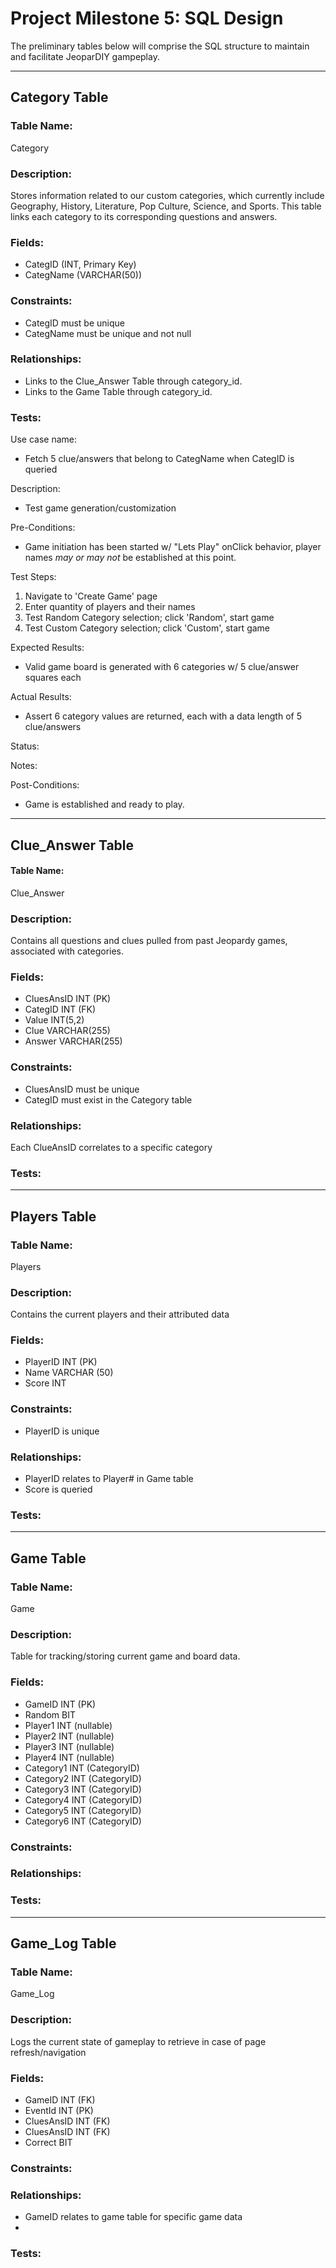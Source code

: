 # Project Milestone 5: SQL Design
The preliminary tables below will comprise the SQL structure to maintain and facilitate JeoparDIY gampeplay.

***
## Category Table
### Table Name: 
Category

### Description: 
Stores information related to our custom categories, which currently include Geography, History, Literature, Pop Culture, Science, and Sports. This table links each category to its corresponding questions and answers.

### Fields:
- CategID (INT, Primary Key)
- CategName (VARCHAR(50))

### Constraints:
- CategID must be unique
- CategName must be unique and not null

### Relationships:
- Links to the Clue_Answer Table through category_id.
- Links to the Game Table through category_id.

### Tests:
Use case name:
- Fetch 5 clue/answers that belong to CategName when CategID is queried

Description:
- Test game generation/customization

Pre-Conditions:
- Game initiation has been started w/ "Lets Play" onClick behavior, player names *may or may not* be established at this point.

Test Steps:
1) Navigate to 'Create Game' page
2) Enter quantity of players and their names
3) Test Random Category selection; click 'Random', start game
4) Test Custom Category selection; click 'Custom', start game

Expected Results:
- Valid game board is generated with 6 categories w/ 5 clue/answer squares each

Actual Results:
- Assert 6 category values are returned, each with a data length of 5 clue/answers

Status:

Notes:

Post-Conditions:
- Game is established and ready to play.

***
## Clue_Answer Table
#### Table Name:
Clue_Answer

### Description:
Contains all questions and clues pulled from past Jeopardy games, associated with categories.

### Fields:
- CluesAnsID INT (PK)
- CategID INT (FK)
- Value INT(5,2)
- Clue VARCHAR(255)
- Answer VARCHAR(255)

### Constraints:
- CluesAnsID must be unique
- CategID must exist in the Category table

### Relationships:
Each ClueAnsID correlates to a specific category

### Tests:

***
## Players Table
### Table Name: 
Players

### Description: 
Contains the current players and their attributed data

### Fields:
- PlayerID INT (PK)
- Name VARCHAR (50)
- Score INT

### Constraints:
- PlayerID is unique

### Relationships:
- PlayerID relates to Player# in Game table
- Score is queried 
### Tests:

***
## Game Table
### Table Name: 
Game

### Description:
Table for tracking/storing current game and board data.

### Fields:
- GameID INT (PK)
- Random BIT
- Player1 INT (nullable)
- Player2 INT (nullable)
- Player3 INT (nullable)
- Player4 INT (nullable)
- Category1 INT (CategoryID)
- Category2 INT (CategoryID)
- Category3 INT (CategoryID)
- Category4 INT (CategoryID)
- Category5 INT (CategoryID)
- Category6 INT (CategoryID)

### Constraints:
### Relationships:
### Tests:

***
## Game_Log Table
### Table Name:
Game_Log

### Description:
Logs the current state of gameplay to retrieve in case of page refresh/navigation

### Fields:
- GameID INT (FK)
- EventId INT (PK)
- CluesAnsID INT (FK)
- CluesAnsID INT (FK)
- Correct BIT

### Constraints:
### Relationships:
- GameID relates to game table for specific game data
- 
### Tests:
